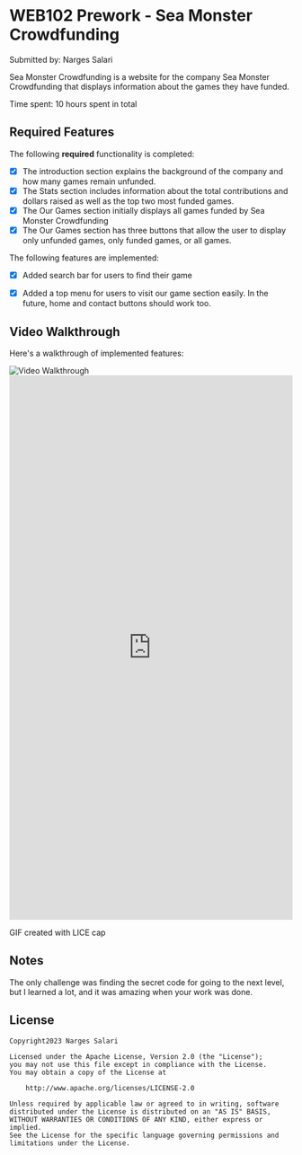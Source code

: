 # WEB102 Prework - Sea Monster Crowdfunding

Submitted by: Narges Salari

Sea Monster Crowdfunding is a website for the company Sea Monster Crowdfunding that displays information about the games they have funded.

Time spent: 10 hours spent in total

## Required Features

The following **required** functionality is completed:

* [x] The introduction section explains the background of the company and how many games remain unfunded.
* [x] The Stats section includes information about the total contributions and dollars raised as well as the top two most funded games.
* [x] The Our Games section initially displays all games funded by Sea Monster Crowdfunding
* [x] The Our Games section has three buttons that allow the user to display only unfunded games, only funded games, or all games.

The following  features are implemented:
*[x] Added search bar for users to find their game
*[x] Added a top menu for users to visit our game section easily. In the future, home and contact buttons should work too.


## Video Walkthrough

Here's a walkthrough of implemented features:

<img src='(https://imgur.com/Sjp16A5)' title='Video Walkthrough' width='' alt='Video Walkthrough' />

<iframe class="imgur-embed" width="100%" height="970" frameborder="0" src="https://i.imgur.com/Sjp16A5.gifv#embed"></iframe>

<!-- Replace this with whatever GIF tool you used! -->
GIF created with LICE cap 
<!-- Recommended tools:
[Kap](https://getkap.co/) for macOS
[ScreenToGif](https://www.screentogif.com/) for Windows
[peek](https://github.com/phw/peek) for Linux. -->

## Notes

The only challenge was finding the secret code for going to the next level, but I learned a lot, and it was amazing when your work was done.

## License

    Copyright2023 Narges Salari

    Licensed under the Apache License, Version 2.0 (the "License");
    you may not use this file except in compliance with the License.
    You may obtain a copy of the License at

        http://www.apache.org/licenses/LICENSE-2.0

    Unless required by applicable law or agreed to in writing, software
    distributed under the License is distributed on an "AS IS" BASIS,
    WITHOUT WARRANTIES OR CONDITIONS OF ANY KIND, either express or implied.
    See the License for the specific language governing permissions and
    limitations under the License.
